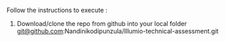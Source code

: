 Follow the instructions to execute :

1. Download/clone the repo from github into your local folder
   git@github.com:Nandinikodipunzula/Illumio-technical-assessment.git

